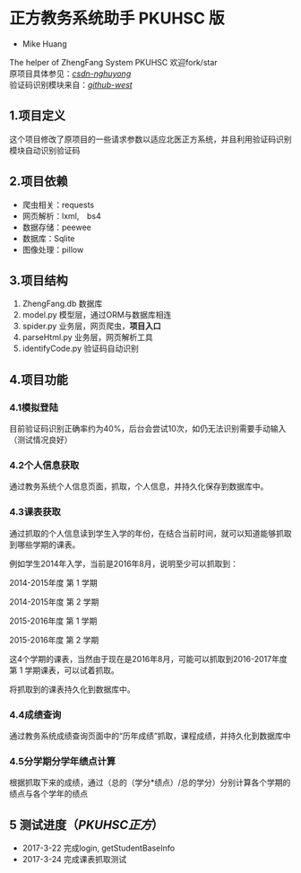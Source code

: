 # 正方教务系统助手 PKUHSC 版
* Mike Huang

The helper of ZhengFang System PKUHSC 欢迎fork/star<br>
原项目具体参见：[*csdn-nghuyong*](http://blog.csdn.net/nghuyong/article/details/52203443)<br>
验证码识别模块来自：[*github-west*](https://github.com/west000/IdentifyVerificationCode.git)

## 1.项目定义
这个项目修改了原项目的一些请求参数以适应北医正方系统，并且利用验证码识别模块自动识别验证码

## 2.项目依赖
* 爬虫相关：requests
* 网页解析：lxml,　bs4
* 数据存储：peewee
* 数据库：Sqlite
* 图像处理：pillow

## 3.项目结构
1. ZhengFang.db 数据库
2. model.py 模型层，通过ORM与数据库相连
3. spider.py 业务层，网页爬虫，**项目入口**
4. parseHtml.py 业务层，网页解析工具
4. identifyCode.py 验证码自动识别


## 4.项目功能
### 4.1模拟登陆
目前验证码识别正确率约为40%，后台会尝试10次，如仍无法识别需要手动输入（测试情况良好）

### 4.2个人信息获取
通过教务系统个人信息页面，抓取，个人信息，并持久化保存到数据库中。

### 4.3课表获取
通过抓取的个人信息读到学生入学的年份，在结合当前时间，就可以知道能够抓取到哪些学期的课表。

例如学生2014年入学，当前是2016年8月，说明至少可以抓取到：

2014-2015年度 第 1 学期

2014-2015年度 第 2 学期

2015-2016年度 第 1 学期

2015-2016年度 第 2 学期

这4个学期的课表，当然由于现在是2016年8月，可能可以抓取到2016-2017年度第 1 学期课表，可以试着抓取。

将抓取到的课表持久化到数据库中。

### 4.4成绩查询

通过教务系统成绩查询页面中的“历年成绩”抓取，课程成绩，并持久化到数据库中

### 4.5分学期分学年绩点计算

根据抓取下来的成绩，通过（总的（学分*绩点）/总的学分）分别计算各个学期的绩点与各个学年的绩点

## 5 测试进度（*PKUHSC正方*）
* 2017-3-22 完成login, getStudentBaseInfo
* 2017-3-24 完成课表抓取测试



